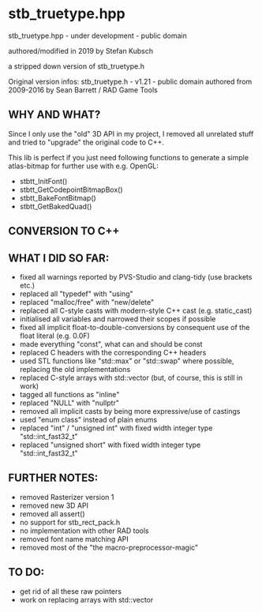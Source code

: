 # stb_truetype.hpp

stb_truetype.hpp - under development - public domain

authored/modified in 2019 by Stefan Kubsch

a stripped down version of stb_truetype.h

Original version infos:
stb_truetype.h - v1.21 - public domain
authored from 2009-2016 by Sean Barrett / RAD Game Tools

WHY AND WHAT?
-------------

Since I only use the "old" 3D API in my project, I removed all unrelated stuff and tried to "upgrade" the original code to C++.

This lib is perfect if you just need following functions to generate a simple atlas-bitmap for further use with e.g. OpenGL:

  - stbtt_InitFont()
  - stbtt_GetCodepointBitmapBox()
  - stbtt_BakeFontBitmap()
  - stbtt_GetBakedQuad()

CONVERSION TO C++
-----------------

WHAT I DID SO FAR:
------------------

  - fixed all warnings reported by PVS-Studio and clang-tidy (use brackets etc.)
  - replaced all "typedef" with "using"
  - replaced "malloc/free" with "new/delete"
  - replaced all C-style casts with modern-style C++ cast (e.g. static_cast)
  - initialised all variables and narrowed their scopes if possible
  - fixed all implicit float-to-double-conversions by consequent use of the float literal (e.g. 0.0F)
  - made everything "const", what can and should be const
  - replaced C headers with the corresponding C++ headers
  - used STL functions like "std::max" or "std::swap" where possible, replacing the old implementations
  - replaced C-style arrays with std::vector (but, of course, this is still in work)
  - tagged all functions as "inline"
  - replaced "NULL" with "nullptr"
  - removed all implicit casts by being more expressive/use of castings
  - used "enum class" instead of plain enums
  - replaced "int" / "unsigned int" with fixed width integer type "std::int_fast32_t"
  - replaced "unsigned short" with fixed width integer type "std::int_fast32_t"

FURTHER NOTES:
--------------

  - removed Rasterizer version 1
  - removed new 3D API
  - removed all assert()
  - no support for stb_rect_pack.h
  - no implementation with other RAD tools
  - removed font name matching API
  - removed most of the "the macro-preprocessor-magic"

TO DO:
------

  - get rid of all these raw pointers
  - work on replacing arrays with std::vector
